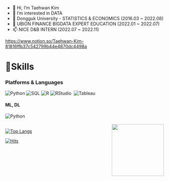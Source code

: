 - 👋 Hi, I’m Taehwan Kim
- 👀 I’m interested in DATA
- 🌱 Dongguk University - STATISTICS & ECONOMICS (2016.03 ~ 2022.08)
- 💞️ UBION FINANCE BIGDATA EXPERT EDUCATION (2022.01 ~ 2022.07)
- 📫 NICE D&B INTERN (2022.07 ~ 2022.11)

https://www.notion.so/Taehwan-Kim-81816ffb37c542799b44e4870dc4498a

# 💪Skills
### Platforms &amp; Languages
<div align=left>     
    <img alt="Python" src="https://img.shields.io/badge/python%20-%2314354C.svg?&style=flat-square&logo=python&logoColor=white"/>    
    <img alt="SQL" src="https://img.shields.io/badge/MySQL-005C84?style=flat-square&logo=mysql&logoColor=white"/>      
    <img alt="R" src="https://img.shields.io/badge/R-276DC3?style=flat-square&logo=R&logoColor=white"/>  
    <img alt="RStudio" src="https://img.shields.io/badge/RStudio-75AADB?style=flat-square&logo=RStudio&logoColor=white"/> 
    <img alt="" src="https://img.shields.io/badge/Selenium-43B02A?style=flat-square&logo=Selenium&logoColor=white">
    <img alt="Tableau" src="https://img.shields.io/badge/Tableau-E97627?style=flat-square&logo=Tableau&logoColor=white">
</div>

#### ML, DL

<div align=left>
    <img alt="Python" src="https://img.shields.io/badge/python%20-%2314354C.svg?&style=flat-square&logo=python&logoColor=white"/>    
    <img alt="" src="https://img.shields.io/badge/Numpy-777BB4?style=flat-square&logo=numpy&logoColor=white">
    <img alt="" src="https://img.shields.io/badge/Pandas-2C2D72?style=flat-square&logo=pandas&logoColor=white">
    <img alt="" src="https://img.shields.io/badge/scikit_learn-F7931E?style=flat-square&logo=scikit-learn&logoColor=white">
    <img alt="" src="https://img.shields.io/badge/TensorFlow-FF6F00?style=flat-square&logo=TensorFlow&logoColor=white">  
</div>
<br/>


<img align='right' src="https://github-readme-stats.vercel.app/api?username=KTH7" height="165">  

[![Top Langs](https://github-readme-stats.vercel.app/api/top-langs/?username=KTH7)](https://github.com/KTH7/github-readme-stats)

[![Hits](https://hits.seeyoufarm.com/api/count/incr/badge.svg?url=https%3A%2F%2Fgithub.com%2FKTH7&count_bg=%23EB8B10&title_bg=%23684327&icon=&icon_color=%23E7E7E7&title=VISIT&edge_flat=false)](https://github.com/KTH7)



